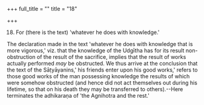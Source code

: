 +++
full_title = ""
title = "18"

+++


18. For (there is the text) 'whatever he does with knowledge.'

The declaration made in the text 'whatever he does with knowledge that is more vigorous,' viz. that the knowledge of the Udgītha has for its result non-obstruction of the result of the sacrifice, implies that the result of works actually performed _may_ be obstructed. We thus arrive at the conclusion that the text of the Sāṭyāyanins,' his friends enter upon his good works,' refers to those good works of the man possessing knowledge the results of which were somehow obstructed (and hence did not act themselves out during his lifetime, so that on his death they may be transferred to others).--Here terminates the adhikaraṇa of 'the Agnihotra and the rest.'

